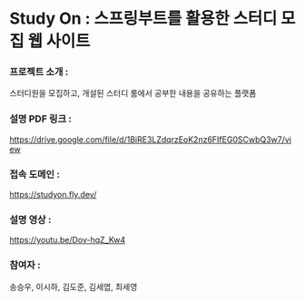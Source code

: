 # Study On : 스프링부트를 활용한 스터디 모집 웹 사이트 


### 프로젝트 소개 : 
스터디원을 모집하고, 개설된 스터디 룸에서 공부한 내용을 공유하는 플랫폼


### 설명 PDF 링크 :
https://drive.google.com/file/d/1BiRE3LZdqrzEoK2nz6FIfEG0SCwbQ3w7/view


### 접속 도메인 :
https://studyon.fly.dev/


### 설명 영상 :
https://youtu.be/Dov-hqZ_Kw4


### 참여자 :
송승우, 이시하, 김도준, 김세엽, 최세영




